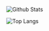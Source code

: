 ![Github Stats](https://github-readme-stats-dun-gamma.vercel.app/api?username=jeraldrich&count_private=true&show_icons=true&include_all_commits=true&theme=radical)

![Top Langs](https://github-readme-stats-dun-gamma.vercel.app/api/top-langs/?username=jeraldrich&hide=TeX&langs_count=6&layout=compact&theme=radical&count_private=true)
